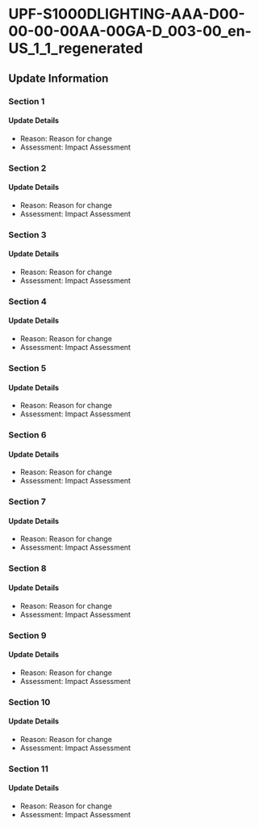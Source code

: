 # UPF-S1000DLIGHTING-AAA-D00-00-00-00AA-00GA-D_003-00_en-US_1_1_regenerated

## Update Information

### Section 1
#### Update Details
* Reason: Reason for change
* Assessment: Impact Assessment

### Section 2
#### Update Details
* Reason: Reason for change
* Assessment: Impact Assessment

### Section 3
#### Update Details
* Reason: Reason for change
* Assessment: Impact Assessment

### Section 4
#### Update Details
* Reason: Reason for change
* Assessment: Impact Assessment

### Section 5
#### Update Details
* Reason: Reason for change
* Assessment: Impact Assessment

### Section 6
#### Update Details
* Reason: Reason for change
* Assessment: Impact Assessment

### Section 7
#### Update Details
* Reason: Reason for change
* Assessment: Impact Assessment

### Section 8
#### Update Details
* Reason: Reason for change
* Assessment: Impact Assessment

### Section 9
#### Update Details
* Reason: Reason for change
* Assessment: Impact Assessment

### Section 10
#### Update Details
* Reason: Reason for change
* Assessment: Impact Assessment

### Section 11
#### Update Details
* Reason: Reason for change
* Assessment: Impact Assessment